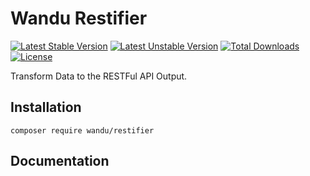Wandu Restifier
=================

[![Latest Stable Version](https://poser.pugx.org/wandu/restifier/v/stable.svg)](https://packagist.org/packages/wandu/restifier)
[![Latest Unstable Version](https://poser.pugx.org/wandu/restifier/v/unstable.svg)](https://packagist.org/packages/wandu/restifier)
[![Total Downloads](https://poser.pugx.org/wandu/restifier/downloads.svg)](https://packagist.org/packages/wandu/restifier)
[![License](https://poser.pugx.org/wandu/restifier/license.svg)](https://packagist.org/packages/wandu/restifier)

Transform Data to the RESTFul API Output.

## Installation

`composer require wandu/restifier`

## Documentation
